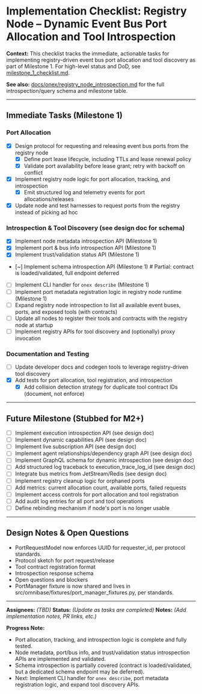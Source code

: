 # Implementation Checklist: Registry Node – Dynamic Event Bus Port Allocation and Tool Introspection

**Context:**
This checklist tracks the immediate, actionable tasks for implementing registry-driven event bus port allocation and tool discovery as part of Milestone 1. For high-level status and DoD, see [milestone_1_checklist.md](./milestone_1_checklist.md).

**See also:** [docs/onex/registry_node_introspection.md](../onex/registry_node_introspection.md) for the full introspection/query schema and milestone table.

---

## Immediate Tasks (Milestone 1)

### Port Allocation
- [x] Design protocol for requesting and releasing event bus ports from the registry node
  - [x] Define port lease lifecycle, including TTLs and lease renewal policy
  - [x] Validate port availability before lease grant; retry with backoff on conflict
- [x] Implement registry node logic for port allocation, tracking, and introspection
  - [x] Emit structured log and telemetry events for port allocations/releases
- [x] Update node and test harnesses to request ports from the registry instead of picking ad hoc

### Introspection & Tool Discovery (see design doc for schema)
- [x] Implement node metadata introspection API (Milestone 1)
- [x] Implement port & bus info introspection API (Milestone 1)
- [x] Implement trust/validation status API (Milestone 1)
- [~] Implement schema introspection API (Milestone 1)  # Partial: contract is loaded/validated, full endpoint deferred
- [ ] Implement CLI handler for `onex describe` (Milestone 1)
- [ ] Implement port metadata registration logic in registry node runtime (Milestone 1)
- [ ] Expand registry node introspection to list all available event buses, ports, and exposed tools (with contracts)
- [ ] Update all nodes to register their tools and contracts with the registry node at startup
- [ ] Implement registry APIs for tool discovery and (optionally) proxy invocation

### Documentation and Testing
- [ ] Update developer docs and codegen tools to leverage registry-driven tool discovery
- [x] Add tests for port allocation, tool registration, and introspection
  - [x] Add collision detection strategy for duplicate tool contract IDs (document, not enforce)

---

## Future Milestone (Stubbed for M2+)
- [ ] Implement execution introspection API (see design doc)
- [ ] Implement dynamic capabilities API (see design doc)
- [ ] Implement live subscription API (see design doc)
- [ ] Implement agent relationships/dependency graph API (see design doc)
- [ ] Implement GraphQL schema for dynamic introspection (see design doc)
- [ ] Add structured log traceback to execution_trace_log_id (see design doc)
- [ ] Integrate bus metrics from JetStream/Redis (see design doc)
- [ ] Implement registry cleanup logic for orphaned ports
- [ ] Add metrics: current allocation count, available ports, failed requests
- [ ] Implement access controls for port allocation and tool registration
- [ ] Add audit log entries for all port and tool operations
- [ ] Define rebinding mechanism if node's port is no longer usable

---

## Design Notes & Open Questions
- PortRequestModel now enforces UUID for requester_id, per protocol standards.
- Protocol sketch for port request/release
- Tool contract registration format
- Introspection response schema
- Open questions and blockers
- PortManager fixture is now shared and lives in src/omnibase/fixtures/port_manager_fixtures.py, per standards.

---

**Assignees:** _(TBD)_
**Status:** _(Update as tasks are completed)_
**Notes:** _(Add implementation notes, PR links, etc.)_

**Progress Note:**
- Port allocation, tracking, and introspection logic is complete and fully tested.
- Node metadata, port/bus info, and trust/validation status introspection APIs are implemented and validated.
- Schema introspection is partially covered (contract is loaded/validated, but a dedicated schema endpoint may be deferred).
- Next: Implement CLI handler for `onex describe`, port metadata registration logic, and expand tool discovery APIs. 
